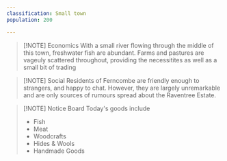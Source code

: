 ```yaml
---
classification: Small town
population: 200

---
```


> [!NOTE] Economics
> With a small river flowing through the middle of this town, freshwater fish are abundant. Farms and pastures are vageuly scattered throughout, providing the necessitites as well as a small bit of trading


> [!NOTE] Social
> Residents of Ferncombe are friendly enough to strangers, and happy to chat. However, they are largely unremarkable and are only sources of rumours spread about the Raventree Estate.


> [!NOTE] Notice Board
> Today's goods include
> - Fish
> - Meat
> - Woodcrafts
> - Hides & Wools
> - Handmade Goods




